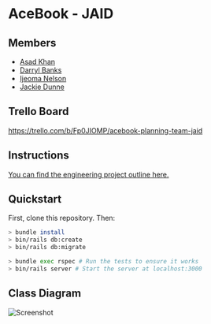 # AceBook - JAID

## Members
- [Asad Khan](https://github.com/AsadK47)
- [Darryl Banks](https://github.com/zombie9)
- [Ijeoma Nelson](https://github.com/githubsttar)
- [Jackie Dunne](https://github.com/kiedunne)


## Trello Board

https://trello.com/b/Fp0JIOMP/acebook-planning-team-jaid

## Instructions

[You can find the engineering project outline here.](https://github.com/makersacademy/course/tree/master/engineering_projects/rails)

## Quickstart

First, clone this repository. Then:

```bash
> bundle install
> bin/rails db:create
> bin/rails db:migrate

> bundle exec rspec # Run the tests to ensure it works
> bin/rails server # Start the server at localhost:3000
```
## Class Diagram

![Screenshot](class_diagram.png)
